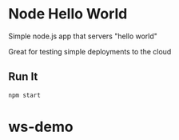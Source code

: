 # Node Hello World

Simple node.js app that servers "hello world"

Great for testing simple deployments to the cloud

## Run It

`npm start`
# ws-demo
